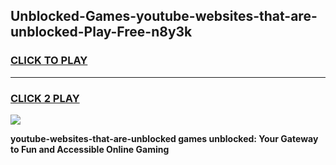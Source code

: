 
## Unblocked-Games-youtube-websites-that-are-unblocked-Play-Free-n8y3k
<h3>
<a href="https://premium76.site?title=youtube-websites-that-are-unblocked&ref=19M">CLICK TO PLAY</a></h3>
<hr>

<h3>
<a href="https://premium76.site?title=youtube-websites-that-are-unblocked&ref=19M">CLICK 2 PLAY</a>
  
</h3>

<a href="https://premium76.site?title=youtube-websites-that-are-unblocked&ref=19M"><img src="https://clearcache.store/games.png"></a>


**youtube-websites-that-are-unblocked games unblocked: Your Gateway to Fun and Accessible Online Gaming**
